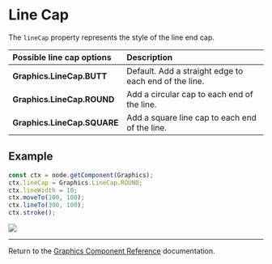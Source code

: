 # Line Cap

The `lineCap` property represents the style of the line end cap.

| Possible line cap options | Description |
| :-------------- | :----------- |
| **Graphics.LineCap.BUTT**   | Default. Add a straight edge to each end of the line. |
| **Graphics.LineCap.ROUND**  | Add a circular cap to each end of the line. |
| **Graphics.LineCap.SQUARE** | Add a square line cap to each end of the line. |

## Example

```ts
const ctx = node.getComponent(Graphics);
ctx.lineCap = Graphics.LineCap.ROUND;
ctx.lineWidth = 10;
ctx.moveTo(100, 100);
ctx.lineTo(300, 100);
ctx.stroke();
```

<a href="lineCap.png"><img src="lineCap.png"></a>

<hr>

Return to the [Graphics Component Reference](../graphics.md) documentation.
